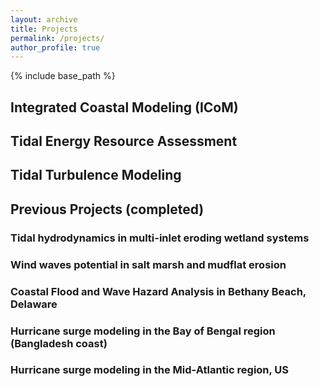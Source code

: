 ```yaml
---
layout: archive
title: Projects
permalink: /projects/
author_profile: true
---
```


{% include base_path %}

## Integrated Coastal Modeling (ICoM)



## Tidal Energy Resource Assessment



## Tidal Turbulence Modeling



## Previous Projects (completed)
### Tidal hydrodynamics in multi-inlet eroding wetland systems
### Wind waves potential in salt marsh and mudflat erosion
### Coastal Flood and Wave Hazard Analysis in Bethany Beach, Delaware 
### Hurricane surge modeling in the Bay of Bengal region (Bangladesh coast) 
### Hurricane surge modeling in the Mid-Atlantic region, US 
